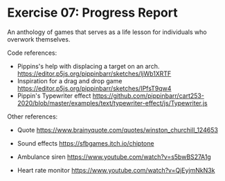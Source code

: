 # Exercise 07: Progress Report

An anthology of games that serves as a life lesson for individuals who overwork themselves.

Code references:

-   Pippins's help with displacing a target on an arch. <https://editor.p5js.org/pippinbarr/sketches/ljWb1XRTF>
-   Inspiration for a drag and drop game <https://editor.p5js.org/pippinbarr/sketches/IPfsT9qw4>  
-   Pippin's Typewriter effect <https://github.com/pippinbarr/cart253-2020/blob/master/examples/text/typewriter-effect/js/Typewriter.js>

Other references:

- Quote https://www.brainyquote.com/quotes/winston_churchill_124653

- Sound effects https://sfbgames.itch.io/chiptone
- Ambulance siren https://www.youtube.com/watch?v=s5bwBS27A1g
- Heart rate monitor https://www.youtube.com/watch?v=QjEyjmNkN3k
